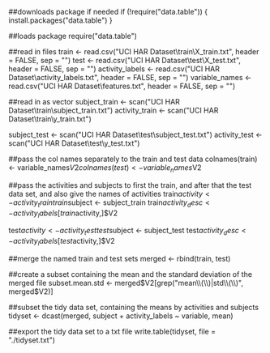 ##downloads package if needed
if (!require("data.table")) {
  install.packages("data.table")
}


##loads package
require("data.table")

##read in files
train <- read.csv("UCI HAR Dataset\\train\\X_train.txt", header = FALSE, sep = "")
test  <- read.csv("UCI HAR Dataset\\test\\X_test.txt", header = FALSE, sep = "")
activity_labels  <- read.csv("UCI HAR Dataset\\activity_labels.txt", header = FALSE, sep = "")
variable_names <- read.csv("UCI HAR Dataset\\features.txt", header = FALSE, sep = "")

##read in as vector
subject_train <- scan("UCI HAR Dataset\\train\\subject_train.txt")
activity_train <- scan("UCI HAR Dataset\\train\\y_train.txt")

subject_test <- scan("UCI HAR Dataset\\test\\subject_test.txt")
activity_test <- scan("UCI HAR Dataset\\test\\y_test.txt")

##pass the col names separately to the train and test data
colnames(train) <- variable_names$V2
colnames(test) <- variable_names$V2

##pass the activities and subjects to first the train, and after that the test data set, and also give the names of activities
train$activity <- activity_train
train$subject <- subject_train
train$activity_desc <- activity_labels[train$activity,]$V2

test$activity <- activity_test
test$subject <- subject_test
test$activity_desc <- activity_labels[test$activity,]$V2

##merge the named train and test sets
merged <- rbind(train, test)

##create a subset containing the mean and the standard deviation of the merged file
subset.mean.std <- merged$V2[grep("mean\\(\\)|std\\(\\)", merged$V2)]

##subset the tidy data set, containing the means by activities and subjects
tidyset <- dcast(merged, subject + activity_labels ~ variable, mean)

##export the tidy data set to a txt file
write.table(tidyset, file = "./tidyset.txt")
